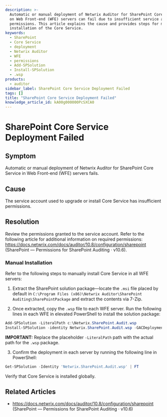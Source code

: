 ```yaml
---
description: >-
  Automatic or manual deployment of Netwrix Auditor for SharePoint Core Service
  on Web Front-end (WFE) servers can fail due to insufficient service account
  permissions. This article explains the cause and provides steps for manual
  installation of the Core Service.
keywords:
  - SharePoint
  - Core Service
  - deployment
  - Netwrix Auditor
  - WFE
  - permissions
  - Add-SPSolution
  - Install-SPSolution
  - .wsp
products:
  - auditor
sidebar_label: SharePoint Core Service Deployment Failed
tags: []
title: "SharePoint Core Service Deployment Failed"
knowledge_article_id: kA00g000000PcSXCA0
---
```


# SharePoint Core Service Deployment Failed

## Symptom

Automatic or manual deployment of Netwrix Auditor for SharePoint Core Service in Web Front-end (WFE) servers fails.

## Cause

The service account used to upgrade or install Core Service has insufficient permissions.

## Resolution

Review the permissions granted to the service account. Refer to the following article for additional information on required permissions: https://docs.netwrix.com/docs/auditor/10.8/configuration/sharepoint (SharePoint — Permissions for SharePoint Auditing · v10.6).

### Manual Installation

Refer to the following steps to manually install Core Service in all WFE servers:

1. Extract the SharePoint solution package—locate the `.msi` file placed by default in `C:\Program Files (x86)\Netwrix Auditor\SharePoint Auditing\SharePointPackage` and extract the contents via 7-Zip.

2. Once extracted, copy the `.wsp` file to each WFE server. Run the following lines in each WFE in elevated PowerShell to install the solution package:

```powershell
Add-SPSolution -LiteralPath c:\Netwrix.SharePoint.Audit.wsp
Install-SPSolution -identity Netwrix.SharePoint.Audit.wsp -GACDeployment -Local -Force
```

**IMPORTANT:** Replace the placeholder `-LiteralPath` path with the actual path for the `.wsp` package.

3. Confirm the deployment in each server by running the following line in PowerShell:

```powershell
Get-SPSolution -Identity 'Netwrix.SharePoint.Audit.wsp' | FT
```

Verify that Core Service is installed globally.

## Related Articles

- https://docs.netwrix.com/docs/auditor/10.8/configuration/sharepoint (SharePoint — Permissions for SharePoint Auditing · v10.6)
